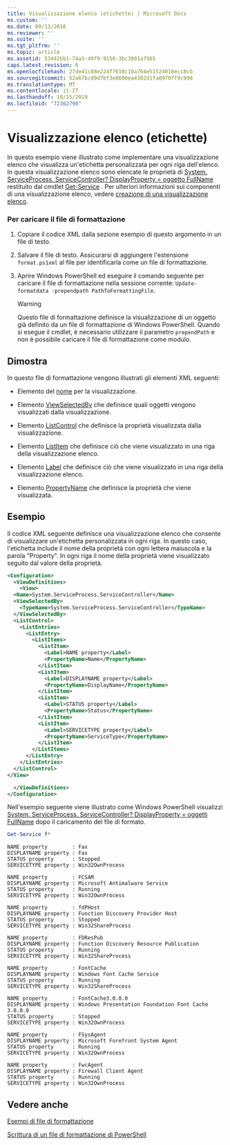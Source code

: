 ```yaml
---
title: Visualizzazione elenco (etichette) | Microsoft Docs
ms.custom: ''
ms.date: 09/13/2016
ms.reviewer: ''
ms.suite: ''
ms.tgt_pltfrm: ''
ms.topic: article
ms.assetid: 53442bb1-74a3-49f9-9150-3bc3081a7565
caps.latest.revision: 6
ms.openlocfilehash: 27de41c88e224f7610c10a764e51524016ecc8cb
ms.sourcegitcommit: 52a67bcd9d7bf3e8600ea4302d1fa8970ff9c998
ms.translationtype: MT
ms.contentlocale: it-IT
ms.lasthandoff: 10/15/2019
ms.locfileid: "72362790"
---
```

# <a name="list-view-labels"></a>Visualizzazione elenco (etichette)

In questo esempio viene illustrato come implementare una visualizzazione elenco che visualizza un'etichetta personalizzata per ogni riga dell'elenco. In questa visualizzazione elenco sono elencate le proprietà di [System. ServiceProcess. ServiceController? DisplayProperty = oggetto FullName](/dotnet/api/System.ServiceProcess.ServiceController) restituito dal cmdlet [Get-Service](/powershell/module/Microsoft.PowerShell.Management/Get-Service) . Per ulteriori informazioni sui componenti di una visualizzazione elenco, vedere [creazione di una visualizzazione elenco](./creating-a-list-view.md).

### <a name="to-load-this-formatting-file"></a>Per caricare il file di formattazione

1. Copiare il codice XML dalla sezione esempio di questo argomento in un file di testo.

2. Salvare il file di testo. Assicurarsi di aggiungere l'estensione `format.ps1xml` al file per identificarla come un file di formattazione.

3. Aprire Windows PowerShell ed eseguire il comando seguente per caricare il file di formattazione nella sessione corrente: `Update-formatdata -prependpath PathToFormattingFile`.

   > [!WARNING]
   > Questo file di formattazione definisce la visualizzazione di un oggetto già definito da un file di formattazione di Windows PowerShell. Quando si esegue il cmdlet, è necessario utilizzare il parametro `prependPath` e non è possibile caricare il file di formattazione come modulo.

## <a name="demonstrates"></a>Dimostra

In questo file di formattazione vengono illustrati gli elementi XML seguenti:

- Elemento del [nome](./name-element-for-view-format.md) per la visualizzazione.

- Elemento [ViewSelectedBy](./viewselectedby-element-format.md) che definisce quali oggetti vengono visualizzati dalla visualizzazione.

- Elemento [ListControl](./listcontrol-element-format.md) che definisce la proprietà visualizzata dalla visualizzazione.

- Elemento [ListItem](./listitem-element-for-listitems-for-listcontrol-format.md) che definisce ciò che viene visualizzato in una riga della visualizzazione elenco.

- Elemento [Label](./label-element-for-listitem-for-listcontrol-format.md) che definisce ciò che viene visualizzato in una riga della visualizzazione elenco.

- Elemento [PropertyName](./propertyname-element-for-listitem-for-listcontrol-format.md) che definisce la proprietà che viene visualizzata.

## <a name="example"></a>Esempio

Il codice XML seguente definisce una visualizzazione elenco che consente di visualizzare un'etichetta personalizzata in ogni riga. In questo caso, l'etichetta include il nome della proprietà con ogni lettera maiuscola e la parola "Property". In ogni riga il nome della proprietà viene visualizzato seguito dal valore della proprietà.

```xml
<Configuration>
  <ViewDefinitions>
    <View>
  <Name>System.ServiceProcess.ServiceController</Name>
  <ViewSelectedBy>
    <TypeName>System.ServiceProcess.ServiceController</TypeName>
  </ViewSelectedBy>
  <ListControl>
    <ListEntries>
      <ListEntry>
        <ListItems>
          <ListItem>
            <Label>NAME property</Label>
            <PropertyName>Name</PropertyName>
          </ListItem>
          <ListItem>
            <Label>DISPLAYNAME property</Label>
            <PropertyName>DisplayName</PropertyName>
          </ListItem>
          <ListItem>
            <Label>STATUS property</Label>
            <PropertyName>Status</PropertyName>
          </ListItem>
          <ListItem>
            <Label>SERVICETYPE property</Label>
            <PropertyName>ServiceType</PropertyName>
          </ListItem>
        </ListItems>
      </ListEntry>
    </ListEntries>
  </ListControl>
</View>

  </ViewDefinitions>
</Configuration>
```

Nell'esempio seguente viene illustrato come Windows PowerShell visualizzi [System. ServiceProcess. ServiceController? DisplayProperty = oggetti FullName](/dotnet/api/System.ServiceProcess.ServiceController) dopo il caricamento del file di formato.

```powershell
Get-Service f*
```

```output
NAME property        : Fax
DISPLAYNAME property : Fax
STATUS property      : Stopped
SERVICETYPE property : Win32OwnProcess

NAME property        : FCSAM
DISPLAYNAME property : Microsoft Antimalware Service
STATUS property      : Running
SERVICETYPE property : Win32OwnProcess

NAME property        : fdPHost
DISPLAYNAME property : Function Discovery Provider Host
STATUS property      : Stopped
SERVICETYPE property : Win32ShareProcess

NAME property        : FDResPub
DISPLAYNAME property : Function Discovery Resource Publication
STATUS property      : Running
SERVICETYPE property : Win32ShareProcess

NAME property        : FontCache
DISPLAYNAME property : Windows Font Cache Service
STATUS property      : Running
SERVICETYPE property : Win32ShareProcess

NAME property        : FontCache3.0.0.0
DISPLAYNAME property : Windows Presentation Foundation Font Cache 3.0.0.0
STATUS property      : Stopped
SERVICETYPE property : Win32OwnProcess

NAME property        : FSysAgent
DISPLAYNAME property : Microsoft Forefront System Agent
STATUS property      : Running
SERVICETYPE property : Win32OwnProcess

NAME property        : FwcAgent
DISPLAYNAME property : Firewall Client Agent
STATUS property      : Running
SERVICETYPE property : Win32OwnProcess
```

## <a name="see-also"></a>Vedere anche

[Esempi di file di formattazione](./examples-of-formatting-files.md)

[Scrittura di un file di formattazione di PowerShell](./writing-a-powershell-formatting-file.md)
